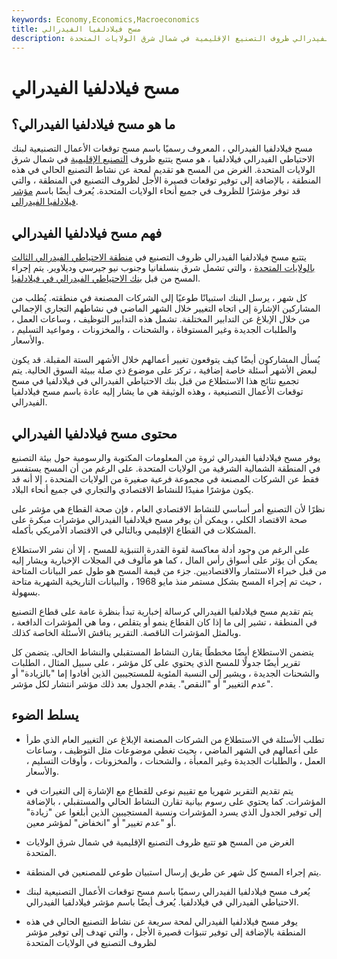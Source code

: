 ```yaml
---
keywords: Economy,Economics,Macroeconomics
title: مسح فيلادلفيا الفيدرالي
description: يتتبع مسح فيلادلفيا الفيدرالي ظروف التصنيع الإقليمية في شمال شرق الولايات المتحدة.
---
```


# مسح فيلادلفيا الفيدرالي
## ما هو مسح فيلادلفيا الفيدرالي؟

مسح فيلادلفيا الفيدرالي ، المعروف رسميًا باسم مسح توقعات الأعمال التصنيعية لبنك الاحتياطي الفيدرالي فيلادلفيا ، هو مسح يتتبع ظروف [التصنيع الإقليمية](/manufacturing) في شمال شرق الولايات المتحدة. الغرض من المسح هو تقديم لمحة عن نشاط التصنيع الحالي في هذه المنطقة ، بالإضافة إلى توفير توقعات قصيرة الأجل لظروف التصنيع في المنطقة ، والتي قد توفر مؤشرًا للظروف في جميع أنحاء الولايات المتحدة. يُعرف أيضًا باسم [مؤشر فيلادلفيا الفيدرالي](/philadelphiafederalindex).

## فهم مسح فيلادلفيا الفيدرالي

يتتبع مسح فيلادلفيا الفيدرالي ظروف التصنيع في [منطقة الاحتياطي الفيدرالي الثالث بالولايات المتحدة](/federalreservebank) ، والتي تشمل شرق بنسلفانيا وجنوب نيو جيرسي وديلاوير. يتم إجراء المسح من قبل [بنك الاحتياطي الفيدرالي في فيلادلفيا](/federal-reserve-bank-of-philadelphia).

كل شهر ، يرسل البنك استبيانًا طوعيًا إلى الشركات المصنعة في منطقته. يُطلب من المشاركين الإشارة إلى اتجاه التغيير خلال الشهر الماضي في نشاطهم التجاري الإجمالي من خلال الإبلاغ عن التدابير المختلفة. تشمل هذه التدابير التوظيف ، وساعات العمل ، والطلبات الجديدة وغير المستوفاة ، والشحنات ، والمخزونات ، ومواعيد التسليم ، والأسعار.

يُسأل المشاركون أيضًا كيف يتوقعون تغيير أعمالهم خلال الأشهر الستة المقبلة. قد يكون لبعض الأشهر أسئلة خاصة إضافية ، تركز على موضوع ذي صلة ببيئة السوق الحالية. يتم تجميع نتائج هذا الاستطلاع من قبل بنك الاحتياطي الفيدرالي في فيلادلفيا في مسح توقعات الأعمال التصنيعية ، وهذه الوثيقة هي ما يشار إليه عادة باسم مسح فيلادلفيا الفيدرالي.

## محتوى مسح فيلادلفيا الفيدرالي

يوفر مسح فيلادلفيا الفيدرالي ثروة من المعلومات المكتوبة والرسومية حول بيئة التصنيع في المنطقة الشمالية الشرقية من الولايات المتحدة. على الرغم من أن المسح يستفسر فقط عن الشركات المصنعة في مجموعة فرعية صغيرة من الولايات المتحدة ، إلا أنه قد يكون مؤشرًا مفيدًا للنشاط الاقتصادي والتجاري في جميع أنحاء البلاد.

نظرًا لأن التصنيع أمر أساسي للنشاط الاقتصادي العام ، فإن صحة القطاع هي مؤشر على صحة الاقتصاد الكلي ، ويمكن أن يوفر مسح فيلادلفيا الفيدرالي مؤشرات مبكرة على المشكلات في القطاع الإقليمي وبالتالي في الاقتصاد الأمريكي بأكمله.

على الرغم من وجود أدلة معاكسة لقوة القدرة التنبؤية للمسح ، إلا أن نشر الاستطلاع يمكن أن يؤثر على أسواق رأس المال ، كما هو مألوف في المجلات الإخبارية ويشار إليه من قبل خبراء الاستثمار والاقتصاديين. جزء من قيمة المسح هو طول عمر البيانات المتاحة ، حيث تم إجراء المسح بشكل مستمر منذ مايو 1968 ، والبيانات التاريخية الشهرية متاحة بسهولة.

يتم تقديم مسح فيلادلفيا الفيدرالي كرسالة إخبارية تبدأ بنظرة عامة على قطاع التصنيع في المنطقة ، تشير إلى ما إذا كان القطاع ينمو أو يتقلص ، وما هي المؤشرات الدافعة ، وبالمثل المؤشرات الناقصة. التقرير يناقش الأسئلة الخاصة كذلك.

يتضمن الاستطلاع أيضًا مخططًا يقارن النشاط المستقبلي والنشاط الحالي. يتضمن كل تقرير أيضًا جدولًا للمسح الذي يحتوي على كل مؤشر ، على سبيل المثال ، الطلبات والشحنات الجديدة ، ويشير إلى النسبة المئوية للمستجيبين الذين أفادوا إما "بالزيادة" أو "عدم التغيير" أو "النقص". يقدم الجدول بعد ذلك مؤشر انتشار لكل مؤشر.

## يسلط الضوء

- تطلب الأسئلة في الاستطلاع من الشركات المصنعة الإبلاغ عن التغيير العام الذي طرأ على أعمالهم في الشهر الماضي ، بحيث تغطي موضوعات مثل التوظيف ، وساعات العمل ، والطلبات الجديدة وغير المعبأة ، والشحنات ، والمخزونات ، وأوقات التسليم ، والأسعار.

- يتم تقديم التقرير شهريا مع تقييم نوعي للقطاع مع الإشارة إلى التغيرات في المؤشرات. كما يحتوي على رسوم بيانية تقارن النشاط الحالي والمستقبلي ، بالإضافة إلى توفير الجدول الذي يسرد المؤشرات ونسبة المستجيبين الذين أبلغوا عن "زيادة" أو "عدم تغيير" أو "انخفاض" لمؤشر معين.

- الغرض من المسح هو تتبع ظروف التصنيع الإقليمية في شمال شرق الولايات المتحدة.

- يتم إجراء المسح كل شهر عن طريق إرسال استبيان طوعي للمصنعين في المنطقة.

- يُعرف مسح فيلادلفيا الفيدرالي رسميًا باسم مسح توقعات الأعمال التصنيعية لبنك الاحتياطي الفيدرالي في فيلادلفيا. يُعرف أيضًا باسم مؤشر فيلادلفيا الفيدرالي.

- يوفر مسح فيلادلفيا الفيدرالي لمحة سريعة عن نشاط التصنيع الحالي في هذه المنطقة بالإضافة إلى توفير تنبؤات قصيرة الأجل ، والتي تهدف إلى توفير مؤشر لظروف التصنيع في الولايات المتحدة

